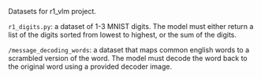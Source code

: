 Datasets for r1_vlm project. 

`r1_digits.py`: a dataset of 1-3 MNIST digits. The model must either return a list of the digits sorted from lowest to highest, or the sum of the digits.

`/message_decoding_words`: a dataset that maps common english words to a scrambled version of the word. The model must decode the word back to the original word using a provided decoder image.

